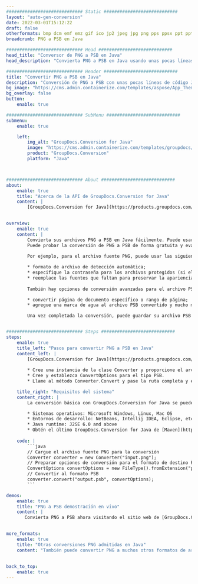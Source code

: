 ```yaml
---
############################# Static ############################
layout: "auto-gen-conversion"
date: 2022-03-01T15:12:22
draft: false
otherformats: bmp dcm emf emz gif ico jp2 jpeg jpg png pps ppsx ppt pptx psb psd svg svgz tga tif tiff webp wmf wmz
breadcrumb: PNG a PSB en Java

############################# Head ############################
head_title: "Conversor de PNG a PSB en Java"
head_description: "Convierta PNG a PSB en Java usando unas pocas líneas de código. Utilice la API de conversión de documentos de GroupDocs para convertir más de 160 formatos de archivo."

############################# Header ############################
title: "Convertir PNG a PSB en Java"
description: "Conversión de PNG a PSB con unas pocas líneas de código Java"
bg_image: "https://cms.admin.containerize.com/templates/aspose/App_Themes/V3/images/bg/header1.png"
bg_overlay: false
button:
    enable: true

############################# SubMenu ############################
submenu:
    enable: true

    left:
        img_alt: "GroupDocs.Conversion for Java"
        image: "https://cms.admin.containerize.com/templates/groupdocs/images/product-logos/90x90-noborder/groupdocs-conversion-java.png"
        product: "GroupDocs.Conversion"
        platform: "Java"



############################# About ############################
about:
    enable: true
    title: "Acerca de la API de GroupDocs.Conversion for Java"
    content: |
        [GroupDocs.Conversion for Java](https://products.groupdocs.com/conversion/java/) se puede usar para convertir Microsoft Word, Excel, PowerPoint, PDF, Visio y otros formatos. GroupDocs.Conversion es una API independiente que es adecuada para sistemas internos y de back-end donde se requiere un alto rendimiento. No depende de ningún software como Microsoft u Open Office.
    

overview:
    enable: true
    content: |
        Convierta sus archivos PNG a PSB en Java fácilmente. Puede usar solo un par de líneas de código Java en cualquier plataforma de su elección, como Windows, Linux, macOS.
        Puede probar la conversión de PNG a PSB de forma gratuita y evaluar la calidad de los resultados de la conversión. Junto con los escenarios de conversión de archivos simples, puede probar opciones más avanzadas para cargar el archivo de origen PNG y para guardar el resultado de salida PSB. 
        
        Por ejemplo, para el archivo fuente PNG, puede usar las siguientes opciones de carga:

        * formato de archivo de detección automática;
        * especifique la contraseña para los archivos protegidos (si el formato de archivo lo admite);
        * reemplace las fuentes que faltan para preservar la apariencia del documento.
        
        También hay opciones de conversión avanzadas para el archivo PSB:

        * convertir página de documento específico o rango de página;
        * agregue una marca de agua al archivo PSB convertido y mucho más.

        Una vez completada la conversión, puede guardar su archivo PSB en la ruta del archivo local o en cualquier almacenamiento de terceros como FTP, Amazon S3, Google Drive, Dropbox, etc. Tenga en cuenta que para convertir PNG a PSB no es necesario instalar ningún software adicional, como MS Office, Open Office, Adobe Acrobat Reader, etc.


############################# Steps ############################
steps:
    enable: true
    title_left: "Pasos para convertir PNG a PSB en Java"
    content_left: |
        [GroupDocs.Conversion for Java](https://products.groupdocs.com/conversion/java/) facilita a los desarrolladores convertir un archivo PNG a PSB con unas pocas líneas de código.
        
        * Cree una instancia de la clase Converter y proporcione el archivo PNG con la ruta completa
        * Cree y establezca ConvertOptions para el tipo PSB.
        * Llame al método Converter.Convert y pase la ruta completa y el formato (PSB) como parámetro

    title_right: "Requisitos del sistema"
    content_right: |
        La conversión básica con GroupDocs.Conversion for Java se puede realizar en unos pocos pasos simples. Nuestras API son compatibles con todas las principales plataformas y sistemas operativos. Antes de ejecutar el código a continuación, asegúrese de tener instalados los siguientes requisitos previos en su sistema.

        * Sistemas operativos: Microsoft Windows, Linux, Mac OS
        * Entornos de desarrollo: NetBeans, Intellij IDEA, Eclipse, etc.
        * Java runtime: J2SE 6.0 and above
        * Obtén el último GroupDocs.Conversion for Java de [Maven](https://repository.groupdocs.com/webapp/#/artifacts/browse/tree/General/repo/com/groupdocs/groupdocs-conversion)
         
    code: |
        ```java    
        // Cargue el archivo fuente PNG para la conversión
        Converter converter = new Converter("input.png");
        // Preparar opciones de conversión para el formato de destino PSB
        ConvertOptions convertOptions = new FileType().fromExtension("psb").getConvertOptions();
        // Convertir al formato PSB
        converter.convert("output.psb", convertOptions);
        ```

demos:
    enable: true
    title: "PNG a PSB demostración en vivo"
    content: |
       Convierta PNG a PSB ahora visitando el sitio web de [GroupDocs.Conversion App](https://products.groupdocs.app/conversion/family). La demostración en línea tiene las siguientes ventajas
          

more_formats:
    enable: true
    title: "Otras conversiones PNG admitidas en Java"
    content: "También puede convertir PNG a muchos otros formatos de archivo. Consulte la lista a continuación."
       
       
back_to_top:
    enable: true
---
```

